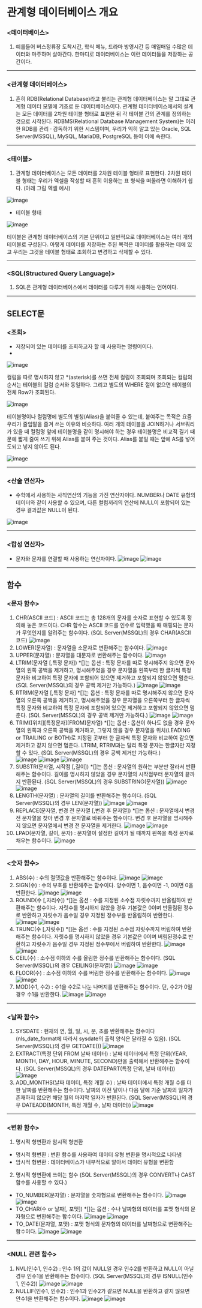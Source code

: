 관계형 데이터베이스 개요
========================

### <데이터베이스>
1) 예를들어 버스정류장 도착시간, 학식 메뉴, 드라마 방영시간 등 매일매일 수많은 데이터와 마주하며 살아간다. 한마디로 데이터베이스는 이런 데이터들을 저장하는 공간이다.
- - -
### <관계형 데이터베이스>
1) 흔히 RDB(Relational Database)라고 불리는 관계형 데이터베이스는 말 그대로 관계형 데이터 모델에 기초로 둔 데이터베이스이다. 관계형 데이터베이스에서의 설계는 모든 데이터를 2차원 테이블 형태로 표현한 뒤 각 테이블 간의 관계를
 정의하는 것으로 시작된다. RDBMS(Relational Database Management System)는 이러한 RDB를 관리 · 감독하기 위한 시스템이며, 우리가 익히 알고 있는 Oracle, SQL Server(MSSQL), MySQL, MariaDB, PostgreSQL 등이 이에 속한다.
- - -

### <테이블>

1) 관계형 데이터베이스는 모든 데이터를 2차원 테이블 형태로 표현한다. 2차원 테이블 형태는 우리가 엑셀을 작성할 때 흔히 이용하는 표 형식을 떠올라면 이해하기 쉽다. (아래 그림 엑셀 예시)

![image](https://github.com/user-attachments/assets/11ff0fd2-79e3-4857-a6b7-8c55154a9164)
- 테이블 형태

 ![image](https://github.com/user-attachments/assets/08bdd9cc-8b1a-4c0d-8b5b-9b999039ffbd)

테이블은 관계형 데이터베이스의 기본 단위이고 일반적으로 데이터베이스는 여러 개의 테이블로 구성된다. 아렇게 데이터를 저장하는 주된 목적은 데이터를 활용하는 데에 있고 우리는 그것을 테이블 형태로 조회하고 변경하고 삭제할 수 있다.
- - -
### <SQL(Structured Query Language)>
1) SQL은 관계형 데이터베이스에서 데이터를 다루기 위해 사용하는 언어이다.
- - -

SELECT문
----------------

### <조회>
- 저장되어 있는 데이터를 조회하고자 할 때 사용하는 명령어이다.
- 
![image](https://github.com/user-attachments/assets/3f239b01-3472-482c-9501-601897b22d42)

컬럼을 따로 명시하지 않고 *(asterisk)를 쓰면 전체 컬럼이 조회되며 조회되는 컬럼의 순서는 테이블의 컬럼 순서와 동일하다. 그리고 별도의 WHERE 절이 없으면 테이블의 전체 Row가 조회된다.

![image](https://github.com/user-attachments/assets/9ce7ae41-41ab-4416-9787-68db95f102ea)

테이블명이나 컬럼명에 별도의 별칭(Alias)을 붙여줄 수 있는데, 붙여주는 목적은 요즘 우리가 줄임말을 즐겨 쓰는 이유와 비슷하다. 여러 개의 테이블을 JOIN하거나 서브쿼리가 있을 때 컬럼명 앞에 테이블명을 같이 명시해야 하는 경우
 테이블명은 비교적 길기 때문에 짧게 줄여 쓰기 위해 Alias를 붙여 주는 것이다. Alias를 붙일 때는 앞에 AS를 넣어도되고 넣지 않아도 된다.
 
![image](https://github.com/user-attachments/assets/853bc19b-1526-4dd4-9203-2f51c0e43a30)
- - -
### <산술 연산자>
- 수학에서 사용하는 사칙연산의 기능을 가진 연산자이다. NUMBER나 DATE 유형의 데이터와 같이 사용할 수 있으며, 다른 컬럼끼리의 연산에 NULL이 포함되어 있는 경우 결과값은 NULL이 된다.

![image](https://github.com/user-attachments/assets/f3ba212c-40a3-4c69-b396-49bf96866c81)
- - -
### <합성 연산자>
- 문자와 문자를 연결할 때 사용하는 연산자이다.
![image](https://github.com/user-attachments/assets/0e6b0860-dc53-4037-9455-1f3473391a52)
![image](https://github.com/user-attachments/assets/79995f3e-edf4-4638-b158-f313ad6a0d3c)
- - -

함수
----

### <문자 함수>
1) CHR(ASCII 코드) : ASCII 코드는 총 128개의 문자를 숫자로 표현할 수 있도록 정의해 놓은 코드이다. CHR 함수는 ASCII 코드를 인수로 입력했을 때 매핑되는 문자가 무엇인지를 알려주는 함수이다. (SQL Server(MSSQL)의 경우 CHAR(ASCII 코드)
![image](https://github.com/user-attachments/assets/6431f1f1-1869-4572-9e0a-5d3742c049f4)
2) LOWER(문자열) : 문자열을 소문자로 변환해주는 함수이다.
![image](https://github.com/user-attachments/assets/39741818-6094-4c73-bb64-6a3346d50993)
3) UPPER(문자열) : 문자열을 대문자로 변환해주는 함수이다.
![image](https://github.com/user-attachments/assets/5c3c8f0c-a33e-4c1c-b4fe-588d2f7808a5)
4) LTRIM(문자열 [,특정 문자]) *[]는 옵션 : 특정 문자를 따로 명시해주지 않으면 문자열의 왼쪽 공백을 제거하고, 명시해주었을 경우 문자열을 왼쪽부터 한 글자씩 특정 문자와 비교하여 특정 문자에 포함되어 있으면 제거하고 포함되지 않았으면 멈춘다. (SQL Server(MSSQL)의 경우 공백 제거만 가능하다.)
![image](https://github.com/user-attachments/assets/6509f720-6aaa-41e0-89f8-a2d497e00f5c)
![image](https://github.com/user-attachments/assets/532699c1-f10d-4022-8e7d-3790e78405d6)
5) RTRIM(문자열 [,특정 문자] *[]는 옵션 : 특정 문자를 따로 명시해주지 않으면 문자열의 오른쪽 공백을 제거하고, 명시해주었을 경우 문자열을 오른쪽부터 한 글자씩 특정 문자와 비교하여 특정 문자에 포함되어 있으면 제거하고 포함되지 않았으면 멈춘다. (SQL Server(MSSQL)의 경우 공백 제거만 가능하다.)
![image](https://github.com/user-attachments/assets/252f0e8c-020b-4c81-952a-c4e215090362)
![image](https://github.com/user-attachments/assets/12d48015-287f-4034-8f45-b0a0e7787e4f)
6) TRIM([위치][특정문자][FROM]문자열) *[]는 옵션 : 옵션이 하나도 없을 경우 문자열의 왼쪽과 오른쪽 공백을 제거하고, 그렇지 않을 경우 문자열을 위치(LEADING or TRAILING or BOTH)로 지정된 곳부터 한 글자씩 특정 문자와 비교하여 같으면 제거하고 같지 않으면 멈춘다. LTRIM, RTRIM과는 달리 특정 문자는 한글자만 지정할 수 있다. (SQL Server(MSSQL)의 경우 공백 제거만 가능하다.)  
![image](https://github.com/user-attachments/assets/7d29bd7f-1dc4-4dac-869e-29e70e9a5060)
![image](https://github.com/user-attachments/assets/92b82761-60fd-4018-849c-8ee6e6ea60dc)
![image](https://github.com/user-attachments/assets/55b0de47-913e-438d-bee0-2c3763920767)
7) SUBSTR(문자열, 시작점 [,길이]) *[]는 옵션 : 문자열의 원하는 부분만 잘라서 반환해주는 함수이다. 길이를 명시하지 않았을 경우 문자열의 시작점부터 문자열의 끝까지 반환된다. (SQL Server(MSSQL)의 경우 SUBSTRING(문자열))
![image](https://github.com/user-attachments/assets/28af9439-f018-4430-8f24-37d8d4519965)
![image](https://github.com/user-attachments/assets/cfa83246-4b38-4698-9c3c-2312b741c355)
8) LENGTH(문자열) : 문자열의 길이를 반환해주는 함수이다. (SQL Server(MSSQL)의 경우 LEN(문자열))
![image](https://github.com/user-attachments/assets/7324bdbb-5b8d-409a-883d-2686d7ea4906)
![image](https://github.com/user-attachments/assets/087c9d43-762a-4233-a5ab-a3bb4832bdd5)
9) REPLACE(문자열, 변경 전 문자열 [,변경 후 문자열]) *[]는 옵션 : 문자열에서 변경 전 문자열을 찾아 변경 후 문자열로 바꿔주는 함수이다. 변경 후 문자열을 명시해주지 않으면 문자열에서 변경 전 문자열을 제거한다.
![image](https://github.com/user-attachments/assets/7fa3fe96-82c1-48f0-bbf0-0e568b841a45)
![image](https://github.com/user-attachments/assets/985fba8c-14d9-4091-9531-ceb889ece10b)
10) LPAD(문자열, 길이, 문자) : 문자열이 설정한 길이가 될 때까지 왼쪽을 특정 문자로 채우는 함수이다. 
![image](https://github.com/user-attachments/assets/5f2d7888-3f10-48f6-a5d7-ed93389572a3)
- - -

### <숫자 함수>
1) ABS(수) : 수의 절댓값을 반환해주는 함수이다.
![image](https://github.com/user-attachments/assets/9c26a6a9-8934-4cb9-8fe3-eacdd4d10ccb)
![image](https://github.com/user-attachments/assets/4237ff58-7dc1-4188-8480-3e1898ba5609)
2) SIGN(수) : 수의 부호를 반환해주는 함수이다. 양수이면 1, 음수이면 -1, 0이면 0을 반환한다.
![image](https://github.com/user-attachments/assets/9240fd40-0084-4306-907e-5056b09d52fd)
![image](https://github.com/user-attachments/assets/010fe721-4e0a-421e-a2aa-73596ba83892)
3) ROUND(수 [,자리수]) *[]는 옵션 : 수를 지정된 소수점 자릿수까지 반올림하여 반환해주는 함수이다. 자릿수를 명시하지 않았을 경우 기본값은 0이며 반올림된 정수로 반환하고 자릿수가 음수일 경우 지정된 정수부를 반올림하여 반환한다.
![image](https://github.com/user-attachments/assets/e823e370-a406-4acd-99b7-da5bb159cb9b)
![image](https://github.com/user-attachments/assets/ddda079b-dfcf-41e1-86ad-edf7074d9c1a)
4) TRUNC(수 [,자릿수]) *[]는 옵션 : 수를 지정된 소수점 자릿수까지 버림하여 반환해주는 함수이다. 자릿수를 명시하지 않았을 경우 기본값은 0이며 버림된정수로 반환하고 자릿수가 음수일 경우 지정된 정수부에서 버림하여 반환한다.
![image](https://github.com/user-attachments/assets/70588667-7e84-4c66-9ab6-34ba3693d8d1)
![image](https://github.com/user-attachments/assets/21892db5-d0f2-4829-b4ca-5212538e4090)
5) CEIL(수) : 소수점 이하의 수를 올림한 정수를 반환해주는 함수이다. (SQL Server(MSSQL)의 경우 CEILING(문자열))
![image](https://github.com/user-attachments/assets/95947830-643e-4f5e-83e8-570e5b4dcb74)
![image](https://github.com/user-attachments/assets/3b0f5011-bd9c-4c19-a502-8dbba934b3ca)
6) FLOOR(수) : 소수점 이하의 수를 버림한 정수를 반환해주는 함수이다.
![image](https://github.com/user-attachments/assets/ccb0444e-12b2-4410-8498-702ec525e1fd)
![image](https://github.com/user-attachments/assets/6ffd24af-1c0a-45f8-94db-e8e752208b52)
7) MOD(수1, 수2) : 수1을 수2로 나눈 나머지를 반환해주는 함수이다. 단, 수2가 0일 경우 수1을 반환한다.
![image](https://github.com/user-attachments/assets/4e01177e-f6b2-4503-92db-5466a35e7380)
![image](https://github.com/user-attachments/assets/345f76bc-3860-47dd-9da6-2d5fb3cea56c)
- - -
### <날짜 함수>
1) SYSDATE : 현재의 연, 월, 일, 시, 분, 초를 반환해주는 함수이다(nls_date_format에 따라서 sysdate의 출력 양식은 달라질 수 있음). (SQL Server(MSSQL)의 경우 GETDATE())
![image](https://github.com/user-attachments/assets/6a4ab10a-9537-4055-8c4a-1d57e17dfecf)
2) EXTRACT(특정 단위 FROM 날짜 데이터) : 날짜 데이터에서 특정 단위(YEAR, MONTH, DAY, HOUR, MINUTE, SECOND)만을 출력해서 반환해주는 함수이다. (SQL Server(MSSQL)의 경우 DATEPART(특정 단위, 날짜 데이터))
![image](https://github.com/user-attachments/assets/65fdebcb-52c7-49da-b896-0690a1149632)
3) ADD_MONTHS(날짜 데이터, 특정 개월 수) : 날짜 데이터에서 특정 개월 수를 더한 날짜를 반환해주는 함수이다. 날짜의 이전 달이나 다음 달에 기준 날짜의 일자가 존재하지 않으면 해당 월의 마지막 일자가 반환된다. (SQL Server(MSSQL)의 경우 DATEADD(MONTH, 특정 개월 수, 날짜 데이터))
![image](https://github.com/user-attachments/assets/ea5faebe-386d-4daf-961e-3b0b5e4fb03b)
- - -
### <변환 함수>
1) 명시적 형변환과 암시적 형변환
  - 명시적 형변환 : 변환 함수를 사용하여 데이터 유형 변환을 명시적으로 나타냄
  - 암시적 형변환 : 데이터베이스가 내부적으로 알아서 데이터 유형을 변환함
2) 명시적 형변환에 쓰이는 함수 (SQL Server(MSSQL)의 경우 CONVERT나 CAST 함수를 사용할 수 있다.)
  - TO_NUMBER(문자열) : 문자열을 숫자형으로 변환해주는 함수이다.
  ![image](https://github.com/user-attachments/assets/fd933fef-3e3d-4dd1-94af-6182522f2d20)
  ![image](https://github.com/user-attachments/assets/ba98d8fe-3204-434f-9403-4a908f18cf26)
  - TO_CHAR(수 or 날짜[, 포맷]) *[]는 옵션 : 수나 날짜형의 데이터를 포맷 형식의 문자형으로 변환해주는 함수이다.
  ![image](https://github.com/user-attachments/assets/aacb1210-fcee-45d2-8e2e-247ab147fd44)
  ![image](https://github.com/user-attachments/assets/c7a6d12c-918f-4f8a-a2e1-55a5faea8881)
  - TO_DATE(문자열, 포맷) : 포맷 형식의 문자형의 데이터를 날짜형으로 변환해주는 함수이다.
  ![image](https://github.com/user-attachments/assets/5c2e32ae-0a4c-45f5-ab17-d57bb11ee48c)
  ![image](https://github.com/user-attachments/assets/20f90418-1666-415f-8922-f808948238fd)
- - -
### <NULL 관련 함수>
1) NVL(인수1, 인수2) : 인수 1의 값이 NULL일 경우 인수2를 반환하고 NULL이 아닐 경우 인수1을 반환해주는 함수이다. (SQL Server(MSSQL)의 경우 ISNULL(인수1, 인수2))
![image](https://github.com/user-attachments/assets/0c99509c-8e28-485c-8698-a0c51dec20d9)
![image](https://github.com/user-attachments/assets/cda7a735-1943-471e-af6d-d408d37e1ba4)
2) NULLIF(인수1, 인수2) : 인수1과 인수2가 같으면 NULL을 반환하고 같지 않으면 안수1을 반환해주는 함수이다. 
![image](https://github.com/user-attachments/assets/cec33b48-0c33-4535-8b53-876c4250c016)
![image](https://github.com/user-attachments/assets/a8094730-a213-484c-ab30-ba245a73731a)







